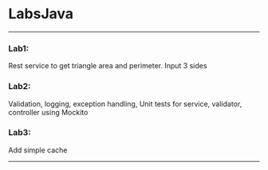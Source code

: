 # LabsJava
<hr>
<h3>Lab1:</h3>
Rest service to get triangle area and perimeter. Input 3 sides
<h3>Lab2:</h3>
Validation, logging, exception handling, Unit tests for service, validator, controller using Mockito
<h3>Lab3:</h3>
Add simple cache
<hr>
